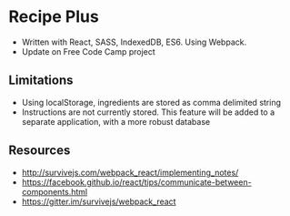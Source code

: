 # Recipe Plus

* Written with React, SASS, IndexedDB, ES6. Using Webpack.
* Update on Free Code Camp project

## Limitations

* Using localStorage, ingredients are stored as comma delimited string
* Instructions are not currently stored. This feature will be added to a separate application, with a more robust database

## Resources

* http://survivejs.com/webpack_react/implementing_notes/
* https://facebook.github.io/react/tips/communicate-between-components.html
* https://gitter.im/survivejs/webpack_react